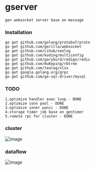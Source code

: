 # gserver
```
gen websocket server base on message
```
### Installation
```
go get github.com/golang/protobuf/proto
go get github.com/gorilla/websocket
go get github.com/cihub/seelog
go get github.com/koding/multiconfig
go get github.com/garyburd/redigo/redis
go get github.com/HuKeping/rbtree
go get github.com/tealeg/xlsx
go get google.golang.org/grpc
go get github.com/go-sql-driver/mysql
```
### TODO
```
1.optimize handler exec loop - DONE
2.optimize conn pool - DONE
3.optimize inner panic - DONE
4.storage timer job base on gentimer
5.romote rpc for cluster - DONE
```
### cluster
![image](https://github.com/gfandada/gserver/blob/master/png/cluster.png)
### dataflow
![image](https://github.com/gfandada/gserver/blob/master/png/dataflow.png)
